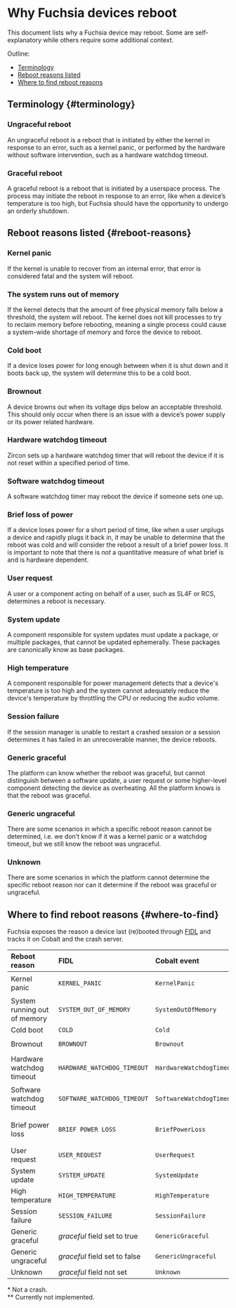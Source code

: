 # Why Fuchsia devices reboot

This document lists why a Fuchsia device may reboot. Some are self-explanatory
while others require some additional context.

Outline:

-   [Terminology](#terminology)
-   [Reboot reasons listed](#reboot-reasons)
-   [Where to find reboot reasons](#where-to-find)

## Terminology {#terminology}

### Ungraceful reboot

An ungraceful reboot is a reboot that is initiated by either the kernel in
response to an error, such as a kernel panic, or performed by the hardware
without software intervention, such as a hardware watchdog timeout.

### Graceful reboot

A graceful reboot is a reboot that is initiated by a userspace process. The
process may initiate the reboot in response to an error, like when a device’s
temperature is too high, but Fuchsia should have the opportunity to undergo an
orderly shutdown.

## Reboot reasons listed {#reboot-reasons}

### Kernel panic

If the kernel is unable to recover from an internal error, that error is
considered fatal and the system will reboot.

### The system runs out of memory

If the kernel detects that the amount of free physical memory falls below a
threshold, the system will reboot. The kernel does not kill processes to try
to reclaim memory before rebooting, meaning a single process could cause a
system-wide shortage of memory and force the device to reboot.

### Cold boot

If a device loses power for long enough between when it is shut down and it
boots back up, the system will determine this to be a cold boot.

### Brownout

A device browns out when its voltage dips below an acceptable threshold. This
should only occur when there is an issue with a device’s power supply or its
power related hardware.

### Hardware watchdog timeout

Zircon sets up a hardware watchdog timer that will reboot the device if it is
not reset within a specified period of time.

### Software watchdog timeout

A software watchdog timer may reboot the device if someone sets one up.

### Brief loss of power

If a device loses power for a short period of time, like when a user unplugs a
device and rapidly plugs it back in, it may be unable to determine that the
reboot was cold and will consider the reboot a result of a brief power loss. It
is important to note that there is _not_ a quantitative measure of what brief is
and is hardware dependent.

### User request

A user or a component acting on behalf of a user, such as SL4F or RCS,
determines a reboot is necessary.

### System update

A component responsible for system updates must update a package, or multiple
packages, that cannot be updated ephemerally. These packages are canonically
know as base packages.

### High temperature

A component responsible for power management detects that a device's temperature
is too high and the system cannot adequately reduce the device's temperature by
throttling the CPU or reducing the audio volume.

### Session failure

If the session manager is unable to restart a crashed session or a session
determines it has failed in an unrecoverable manner, the device reboots.

### Generic graceful

The platform can know whether the reboot was graceful, but cannot distinguish
between a software update, a user request or some higher-level component
detecting the device as overheating. All the platform knows is that the reboot
was graceful.

### Generic ungraceful

There are some scenarios in which a specific reboot reason cannot be determined,
i.e. we don’t know if it was a kernel panic or a watchdog timeout, but we still
know the reboot was ungraceful.

### Unknown

There are some scenarios in which the platform cannot determine the specific
reboot reason nor can it determine if the reboot was graceful or ungraceful.

## Where to find reboot reasons {#where-to-find}

Fuchsia exposes the reason a device last (re)booted through
[FIDL](/sdk/fidl/fuchsia.feedback/last_reboot_info.fidl) and tracks it on Cobalt
and the crash server.

Reboot reason                | __FIDL__                      | __Cobalt event__          | __Crash signature__
:--------------------------- | :---------------------------- | :------------------------ | :------------------
Kernel panic                 | `KERNEL_PANIC`                | `KernelPanic`             | `fuchsia-kernel-panic`
System running out of memory | `SYSTEM_OUT_OF_MEMORY`        | `SystemOutOfMemory`       | `fuchsia-oom`
Cold boot                    | `COLD`                        | `Cold`                    | N/A\*
Brownout                     | `BROWNOUT`                    | `Brownout`                | `fuchsia-brownout`
Hardware watchdog timeout    | `HARDWARE_WATCHDOG_TIMEOUT`   | `HardwareWatchdogTimeout` | `fuchsia-hw-watchdog-timeout`
Software watchdog timeout    | `SOFTWARE_WATCHDOG_TIMEOUT`   | `SoftwareWatchdogTimeout` | `fuchsia-sw-watchdog-timeout`
Brief power loss             | `BRIEF POWER LOSS`            | `BriefPowerLoss`          | `fuchsia-brief-power-loss`
User request                 | `USER_REQUEST`                | `UserRequest`             | N/A\*
System update                | `SYSTEM_UPDATE`               | `SystemUpdate`            | N/A\*
High temperature             | `HIGH_TEMPERATURE`            | `HighTemperature`         | N/A\*
Session failure              | `SESSION_FAILURE`             | `SessionFailure`          | N/A\*
Generic graceful             | *graceful* field set to true  | `GenericGraceful`         | N/A\*
Generic ungraceful           | *graceful* field set to false | `GenericUngraceful`       | N/A\*\*
Unknown                      | *graceful* field not set      | `Unknown`                 | N/A\*\*

\* Not a crash. \
\*\* Currently not implemented.
